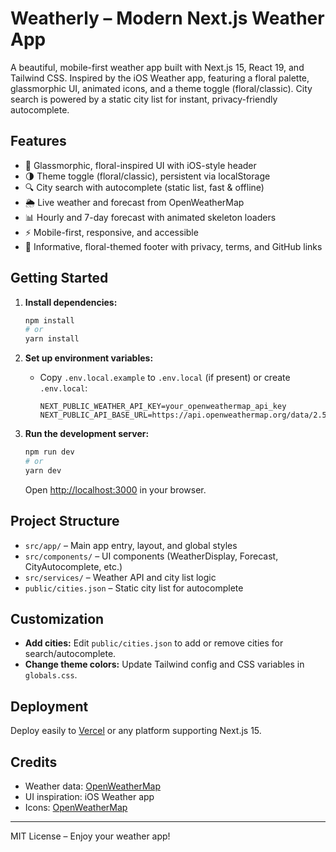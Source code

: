 # Weatherly – Modern Next.js Weather App

A beautiful, mobile-first weather app built with Next.js 15, React 19, and Tailwind CSS. Inspired by the iOS Weather app, featuring a floral palette, glassmorphic UI, animated icons, and a theme toggle (floral/classic). City search is powered by a static city list for instant, privacy-friendly autocomplete.

## Features

- 🌸 Glassmorphic, floral-inspired UI with iOS-style header
- 🌗 Theme toggle (floral/classic), persistent via localStorage
- 🔍 City search with autocomplete (static list, fast & offline)
- 🌦️ Live weather and forecast from OpenWeatherMap
- 📊 Hourly and 7-day forecast with animated skeleton loaders
- ⚡ Mobile-first, responsive, and accessible
- 🦋 Informative, floral-themed footer with privacy, terms, and GitHub links

## Getting Started

1. **Install dependencies:**
   ```bash
   npm install
   # or
   yarn install
   ```

2. **Set up environment variables:**
   - Copy `.env.local.example` to `.env.local` (if present) or create `.env.local`:
     ```env
     NEXT_PUBLIC_WEATHER_API_KEY=your_openweathermap_api_key
     NEXT_PUBLIC_API_BASE_URL=https://api.openweathermap.org/data/2.5
     ```

3. **Run the development server:**
   ```bash
   npm run dev
   # or
   yarn dev
   ```
   Open [http://localhost:3000](http://localhost:3000) in your browser.

## Project Structure

- `src/app/` – Main app entry, layout, and global styles
- `src/components/` – UI components (WeatherDisplay, Forecast, CityAutocomplete, etc.)
- `src/services/` – Weather API and city list logic
- `public/cities.json` – Static city list for autocomplete

## Customization

- **Add cities:** Edit `public/cities.json` to add or remove cities for search/autocomplete.
- **Change theme colors:** Update Tailwind config and CSS variables in `globals.css`.

## Deployment

Deploy easily to [Vercel](https://vercel.com/) or any platform supporting Next.js 15.

## Credits

- Weather data: [OpenWeatherMap](https://openweathermap.org/)
- UI inspiration: iOS Weather app
- Icons: [OpenWeatherMap](https://openweathermap.org/weather-conditions)

---

MIT License – Enjoy your weather app!
